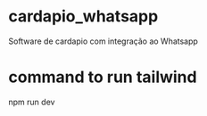 # cardapio_whatsapp
 Software de cardapio com integração ao Whatsapp

# command to run tailwind
npm run dev
